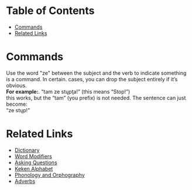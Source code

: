 # Table of Contents
- [Commands](#commands)
- [Related Links](#related-links)

# Commands
Use the word "ze" between the subject and the verb to indicate something is a command. In certain. cases, you can drop the subject entirely if it’s obvious.  
**For example:**. 
“tam ze stųpţa!” (this means “Stop!”)  
this works, but the “tam” (you prefix) is not needed. The sentence can just become:  
“ze stųp!”

# Related Links
- [Dictionary](dictionary.md)
- [Word Modifiers](word_modifiers.md)
- [Asking Questions](asking_questions.md)
- [Keken Alphabet](keken_alphabet.md)
- [Phonology and Orphography](phonology_and_orthography.md)
- [Adverbs](adverbs.md)